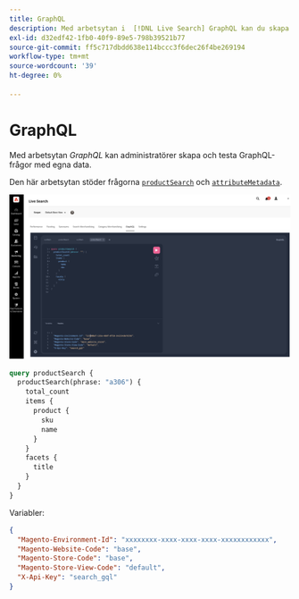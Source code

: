 ```yaml
---
title: GraphQL
description: Med arbetsytan i  [!DNL Live Search] GraphQL kan du skapa frågor med dina livedata.
exl-id: d32edf42-1fb0-40f9-89e5-798b39521b77
source-git-commit: ff5c717dbdd638e114bccc3f6dec26f4be269194
workflow-type: tm+mt
source-wordcount: '39'
ht-degree: 0%

---
```


# GraphQL

Med arbetsytan *GraphQL* kan administratörer skapa och testa GraphQL-frågor med egna data.

Den här arbetsytan stöder frågorna [`productSearch`](https://developer.adobe.com/commerce/webapi/graphql/schema/live-search/queries/product-search/) och [`attributeMetadata`](https://developer.adobe.com/commerce/webapi/graphql/schema/live-search/queries/attribute-metadata/).

![GraphQL-arbetsyta](assets/graphql.png)

```graphql
query productSearch {
  productSearch(phrase: "a306") {
    total_count
    items {
      product {
        sku
        name
      }
    }
    facets {
      title
    }
  }
}
```

Variabler:

```json
{
  "Magento-Environment-Id": "xxxxxxxx-xxxx-xxxx-xxxx-xxxxxxxxxxxx",
  "Magento-Website-Code": "base",
  "Magento-Store-Code": "base",
  "Magento-Store-View-Code": "default",
  "X-Api-Key": "search_gql"
}
```
